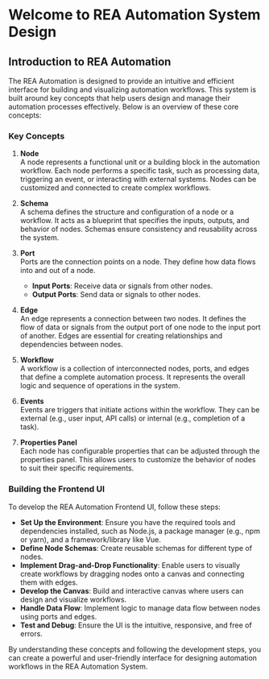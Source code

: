 # Welcome to REA Automation System Design

## Introduction to REA Automation

The REA Automation is designed to provide an intuitive and efficient interface for building and visualizing automation workflows. This system is built around key concepts that help users design and manage their automation processes effectively. Below is an overview of these core concepts:

### Key Concepts

1. **Node**  
   A node represents a functional unit or a building block in the automation workflow. Each node performs a specific task, such as processing data, triggering an event, or interacting with external systems. Nodes can be customized and connected to create complex workflows.

2. **Schema**  
   A schema defines the structure and configuration of a node or a workflow. It acts as a blueprint that specifies the inputs, outputs, and behavior of nodes. Schemas ensure consistency and reusability across the system.

3. **Port**  
   Ports are the connection points on a node. They define how data flows into and out of a node.  
   - **Input Ports**: Receive data or signals from other nodes.  
   - **Output Ports**: Send data or signals to other nodes.

4. **Edge**  
   An edge represents a connection between two nodes. It defines the flow of data or signals from the output port of one node to the input port of another. Edges are essential for creating relationships and dependencies between nodes.

5. **Workflow**  
   A workflow is a collection of interconnected nodes, ports, and edges that define a complete automation process. It represents the overall logic and sequence of operations in the system.

6. **Events**  
   Events are triggers that initiate actions within the workflow. They can be external (e.g., user input, API calls) or internal (e.g., completion of a task).

7. **Properties Panel**  
   Each node has configurable properties that can be adjusted through the properties panel. This allows users to customize the behavior of nodes to suit their specific requirements.

### Building the Frontend UI

To develop the REA Automation Frontend UI, follow these steps:

- **Set Up the Environment**: Ensure you have the required tools and dependencies installed, such as Node.js, a package manager (e.g., npm or yarn), and a framework/library like Vue.
- **Define Node Schemas**: Create reusable schemas for different type of nodes.
- **Implement Drag-and-Drop Functionality**: Enable users to visually create workflows by dragging nodes onto a canvas and connecting them with edges.
- **Develop the Canvas**: Build and interactive canvas where users can design and visualize workflows.
- **Handle Data Flow**: Implement logic to manage data flow between nodes using ports and edges.
- **Test and Debug**: Ensure the UI is the intuitive, responsive, and free of errors.

By understanding these concepts and following the development steps, you can create a powerful and user-friendly interface for designing automation workflows in the REA Automation System.